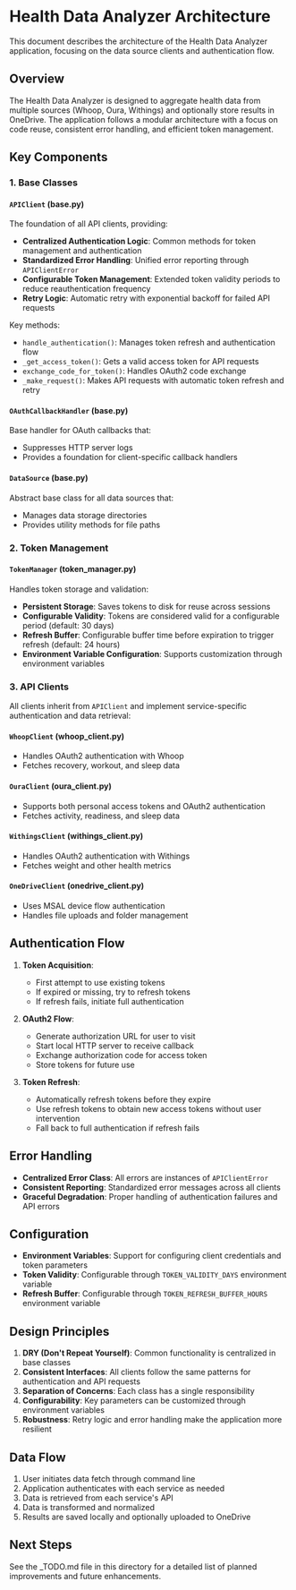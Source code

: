 # Health Data Analyzer Architecture

This document describes the architecture of the Health Data Analyzer application, focusing on the data source clients and authentication flow.

## Overview

The Health Data Analyzer is designed to aggregate health data from multiple sources (Whoop, Oura, Withings) and optionally store results in OneDrive. The application follows a modular architecture with a focus on code reuse, consistent error handling, and efficient token management.

## Key Components

### 1. Base Classes

#### `APIClient` (base.py)

The foundation of all API clients, providing:

- **Centralized Authentication Logic**: Common methods for token management and authentication
- **Standardized Error Handling**: Unified error reporting through `APIClientError`
- **Configurable Token Management**: Extended token validity periods to reduce reauthentication frequency
- **Retry Logic**: Automatic retry with exponential backoff for failed API requests

Key methods:
- `handle_authentication()`: Manages token refresh and authentication flow
- `_get_access_token()`: Gets a valid access token for API requests
- `exchange_code_for_token()`: Handles OAuth2 code exchange
- `_make_request()`: Makes API requests with automatic token refresh and retry

#### `OAuthCallbackHandler` (base.py)

Base handler for OAuth callbacks that:
- Suppresses HTTP server logs
- Provides a foundation for client-specific callback handlers

#### `DataSource` (base.py)

Abstract base class for all data sources that:
- Manages data storage directories
- Provides utility methods for file paths

### 2. Token Management

#### `TokenManager` (token_manager.py)

Handles token storage and validation:

- **Persistent Storage**: Saves tokens to disk for reuse across sessions
- **Configurable Validity**: Tokens are considered valid for a configurable period (default: 30 days)
- **Refresh Buffer**: Configurable buffer time before expiration to trigger refresh (default: 24 hours)
- **Environment Variable Configuration**: Supports customization through environment variables

### 3. API Clients

All clients inherit from `APIClient` and implement service-specific authentication and data retrieval:

#### `WhoopClient` (whoop_client.py)

- Handles OAuth2 authentication with Whoop
- Fetches recovery, workout, and sleep data

#### `OuraClient` (oura_client.py)

- Supports both personal access tokens and OAuth2 authentication
- Fetches activity, readiness, and sleep data

#### `WithingsClient` (withings_client.py)

- Handles OAuth2 authentication with Withings
- Fetches weight and other health metrics

#### `OneDriveClient` (onedrive_client.py)

- Uses MSAL device flow authentication
- Handles file uploads and folder management

## Authentication Flow

1. **Token Acquisition**:
   - First attempt to use existing tokens
   - If expired or missing, try to refresh tokens
   - If refresh fails, initiate full authentication

2. **OAuth2 Flow**:
   - Generate authorization URL for user to visit
   - Start local HTTP server to receive callback
   - Exchange authorization code for access token
   - Store tokens for future use

3. **Token Refresh**:
   - Automatically refresh tokens before they expire
   - Use refresh tokens to obtain new access tokens without user intervention
   - Fall back to full authentication if refresh fails

## Error Handling

- **Centralized Error Class**: All errors are instances of `APIClientError`
- **Consistent Reporting**: Standardized error messages across all clients
- **Graceful Degradation**: Proper handling of authentication failures and API errors

## Configuration

- **Environment Variables**: Support for configuring client credentials and token parameters
- **Token Validity**: Configurable through `TOKEN_VALIDITY_DAYS` environment variable
- **Refresh Buffer**: Configurable through `TOKEN_REFRESH_BUFFER_HOURS` environment variable

## Design Principles

1. **DRY (Don't Repeat Yourself)**: Common functionality is centralized in base classes
2. **Consistent Interfaces**: All clients follow the same patterns for authentication and API requests
3. **Separation of Concerns**: Each class has a single responsibility
4. **Configurability**: Key parameters can be customized through environment variables
5. **Robustness**: Retry logic and error handling make the application more resilient

## Data Flow

1. User initiates data fetch through command line
2. Application authenticates with each service as needed
3. Data is retrieved from each service's API
4. Data is transformed and normalized
5. Results are saved locally and optionally uploaded to OneDrive

## Next Steps

See the _TODO.md file in this directory for a detailed list of planned improvements and future enhancements.
